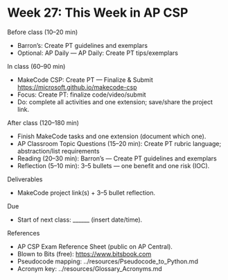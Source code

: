 # Week 27: This Week in AP CSP

Before class (10–20 min)
- Barron’s: Create PT guidelines and exemplars
- Optional: AP Daily — AP Daily: Create PT tips/exemplars

In class (60–90 min)
- MakeCode CSP: Create PT — Finalize & Submit
  https://microsoft.github.io/makecode-csp
- Focus: Create PT: finalize code/video/submit
- Do: complete all activities and one extension; save/share the project link.

After class (120–180 min)
- Finish MakeCode tasks and one extension (document which one).
- AP Classroom Topic Questions (15–20 min): Create PT rubric language; abstraction/list requirements
- Reading (20–30 min): Barron’s — Create PT guidelines and exemplars
- Reflection (5–10 min): 3–5 bullets — one benefit and one risk (IOC).

Deliverables
- MakeCode project link(s) + 3–5 bullet reflection.

Due
- Start of next class: ______ (insert date/time).

References
- AP CSP Exam Reference Sheet (public on AP Central).
- Blown to Bits (free): https://www.bitsbook.com
- Pseudocode mapping: ../resources/Pseudocode_to_Python.md
- Acronym key: ../resources/Glossary_Acronyms.md
